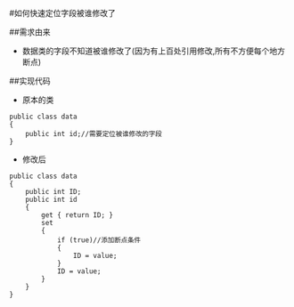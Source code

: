#如何快速定位字段被谁修改了

##需求由来

- 数据类的字段不知道被谁修改了(因为有上百处引用修改,所有不方便每个地方断点)

##实现代码
- 原本的类
```
public class data
{
    public int id;//需要定位被谁修改的字段
}
```
- 修改后
```
public class data
{
    public int ID;
    public int id
    {
        get { return ID; }
        set
        {
            if (true)//添加断点条件
            {
                ID = value;
            }
            ID = value;
        }
    }
}
```
